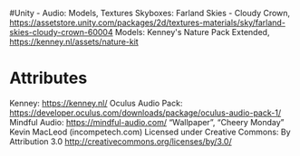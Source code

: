 #Unity - Audio: Models, Textures
Skyboxes: Farland Skies - Cloudy Crown, https://assetstore.unity.com/packages/2d/textures-materials/sky/farland-skies-cloudy-crown-60004
Models: Kenney's Nature Pack Extended, https://kenney.nl/assets/nature-kit

# Attributes

Kenney: https://kenney.nl/
Oculus Audio Pack: https://developer.oculus.com/downloads/package/oculus-audio-pack-1/
Mindful Audio: https://mindful-audio.com/
“Wallpaper”, “Cheery Monday” Kevin MacLeod (incompetech.com)
Licensed under Creative Commons: By Attribution 3.0
http://creativecommons.org/licenses/by/3.0/
